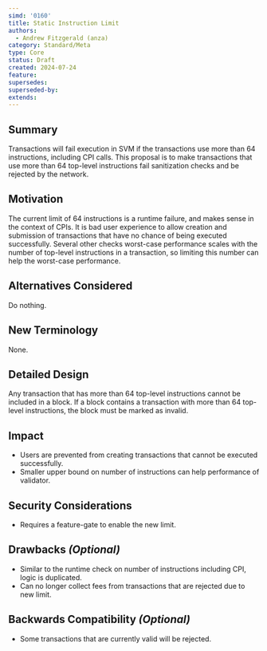 ```yaml
---
simd: '0160'
title: Static Instruction Limit
authors:
  - Andrew Fitzgerald (anza)
category: Standard/Meta
type: Core
status: Draft
created: 2024-07-24
feature:
supersedes:
superseded-by:
extends:
---
```


## Summary

Transactions will fail execution in SVM if the transactions use more than 64
instructions, including CPI calls.
This proposal is to make transactions that use more than 64 top-level
instructions fail sanitization checks and be rejected by the network.

## Motivation

The current limit of 64 instructions is a runtime failure, and makes sense
in the context of CPIs.
It is bad user experience to allow creation and submission of transactions that
have no chance of being executed successfully.
Several other checks worst-case performance scales with the number of
top-level instructions in a transaction, so limiting this number can help the
worst-case performance.

## Alternatives Considered

Do nothing.

## New Terminology

None.

## Detailed Design

Any transaction that has more than 64 top-level instructions cannot be included
in a block.
If a block contains a transaction with more than 64 top-level instructions, the
block must be marked as invalid.

## Impact

- Users are prevented from creating transactions that cannot be executed successfully.
- Smaller upper bound on number of instructions can help performance of validator.

## Security Considerations

- Requires a feature-gate to enable the new limit.

## Drawbacks *(Optional)*

- Similar to the runtime check on number of instructions including CPI, logic
  is duplicated.
- Can no longer collect fees from transactions that are rejected due to new
  limit.

## Backwards Compatibility *(Optional)*

- Some transactions that are currently valid will be rejected.
